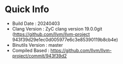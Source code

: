# Quick Info
* Build Date : 20240403
* Clang Version : ZyC clang version 19.0.0git (https://github.com/llvm/llvm-project 943f39d29e1ec0d005977e6c3e85390119b8cb4e)
* Binutils Version : master
* Compiled Based : https://github.com/llvm/llvm-project/commit/943f39d2

